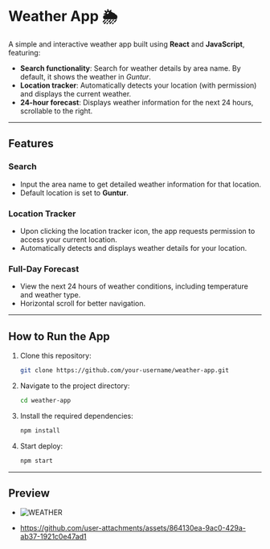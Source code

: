 # Weather App 🌦️

A simple and interactive weather app built using **React** and **JavaScript**, featuring:

- **Search functionality**: Search for weather details by area name. By default, it shows the weather in *Guntur*.
- **Location tracker**: Automatically detects your location (with permission) and displays the current weather.
- **24-hour forecast**: Displays weather information for the next 24 hours, scrollable to the right.

---

## Features

### Search
- Input the area name to get detailed weather information for that location.
- Default location is set to **Guntur**.

### Location Tracker
- Upon clicking the location tracker icon, the app requests permission to access your current location.
- Automatically detects and displays weather details for your location.

### Full-Day Forecast
- View the next 24 hours of weather conditions, including temperature and weather type.
- Horizontal scroll for better navigation.

---

## How to Run the App

1. Clone this repository:
   ```bash
   git clone https://github.com/your-username/weather-app.git

2. Navigate to the project directory:
   ```bash
   cd weather-app
3. Install the required dependencies:
   ```bash
   npm install
4. Start deploy:
   ```bash
   npm start
---

## Preview
- ![WEATHER](https://github.com/user-attachments/assets/2e394440-1c0f-4c01-a27c-5fa363ce7e72)

- https://github.com/user-attachments/assets/864130ea-9ac0-429a-ab37-1921c0e47ad1

